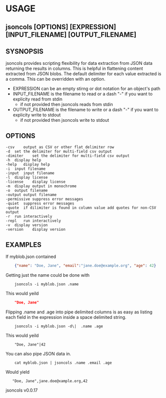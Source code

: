 
# USAGE

## jsoncols [OPTIONS] [EXPRESSION] [INPUT_FILENAME] [OUTPUT_FILENAME]

## SYSNOPSIS

jsoncols provides scripting flexibility for data extraction from JSON data 
returning the results in columns.  This is helpful in flattening content 
extracted from JSON blobs.  The default delimiter for each value 
extracted is a comma. This can be overridden with an option.

+ EXPRESSION can be an empty stirng or dot notation for an object's path
+ INPUT_FILENAME is the filename to read or a dash "-" if you want to 
  explicity read from stdin
	+ if not provided then jsoncols reads from stdin
+ OUTPUT_FILENAME is the filename to write or a dash "-" if you want to 
  explicity write to stdout
	+ if not provided then jsoncols write to stdout

## OPTIONS

	-csv	output as CSV or other flat delimiter row
	-d	set the delimiter for multi-field csv output
	-dimiter	set the delimiter for multi-field csv output
	-h	display help
	-help	display help
	-i	input filename
	-input	input filename
	-l	display license
	-license	display license
	-m	display output in monochrome
	-o	output filename
	-output	output filename
	-permissive	suppress error messages
	-quiet	suppress error messages
	-quote	if dilimiter is found in column value add quotes for non-CSV output
	-r	run interactively
	-repl	run interactively
	-v	display version
	-version	display version

## EXAMPLES

If myblob.json contained

```json
    {"name": "Doe, Jane", "email":"jane.doe@example.org", "age": 42}
```


Getting just the name could be done with

```shell
    jsoncols -i myblob.json .name
```

This would yeild

```json
    "Doe, Jane"
```

Flipping .name and .age into pipe delimited columns is as 
easy as listing each field in the expression inside a 
space delimited string.

```shell
    jsoncols -i myblob.json -d\|  .name .age 
```

This would yeild

```
    "Doe, Jane"|42
```

You can also pipe JSON data in.

```shell
    cat myblob.json | jsoncols .name .email .age
```

Would yield

```csv
   "Doe, Jane",jane.doe@xample.org,42
```


jsoncols v0.0.17
